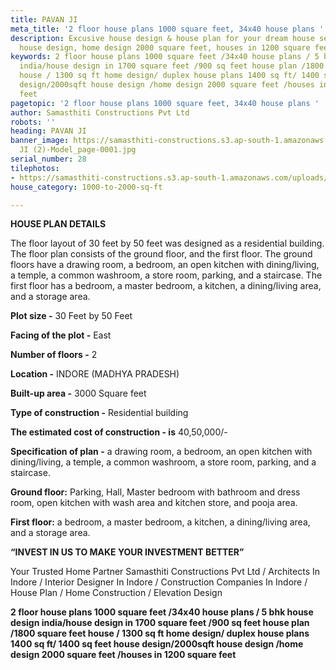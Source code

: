 ```yaml
---
title: PAVAN JI
meta_title: '2 floor house plans 1000 square feet, 34x40 house plans '
description: Excusive house design & house plan for your dream house seeker. 2000sqft
  house design, home design 2000 square feet, houses in 1200 square feet.
keywords: 2 floor house plans 1000 square feet /34x40 house plans / 5 bhk house design
  india/house design in 1700 square feet /900 sq feet house plan /1800 square feet
  house / 1300 sq ft home design/ duplex house plans 1400 sq ft/ 1400 sq feet house
  design/2000sqft house design /home design 2000 square feet /houses in 1200 square
  feet
pagetopic: '2 floor house plans 1000 square feet, 34x40 house plans '
author: Samasthiti Constructions Pvt Ltd
robots: ''
heading: PAVAN JI
banner_image: https://samasthiti-constructions.s3.ap-south-1.amazonaws.com/uploads/PAWAN
  JI (2)-Model_page-0001.jpg
serial_number: 28
tilephotos:
- https://samasthiti-constructions.s3.ap-south-1.amazonaws.com/uploads/PAWAN JI (2)-Model_page-0001.jpg
house_category: 1000-to-2000-sq-ft

---
```

**HOUSE PLAN DETAILS**

The floor layout of 30 feet by 50 feet was designed as a residential building. The floor plan consists of the ground floor, and the first floor. The ground floors have a drawing room, a bedroom, an open kitchen with dining/living, a temple, a common washroom, a store room, parking, and a staircase. The first floor has a bedroom, a master bedroom, a kitchen, a dining/living area, and a storage area.

**Plot size -** 30 Feet by 50 Feet

**Facing of the plot -** East

**Number of floors -** 2

**Location -** INDORE (MADHYA PRADESH)

**Built-up area -** 3000 Square feet

**Type of construction -** Residential building

**The estimated cost of construction - is** 40,50,000/-

**Specification of plan -** a drawing room, a bedroom, an open kitchen with dining/living, a temple, a common washroom, a store room, parking, and a staircase.

**Ground floor:** Parking, Hall, Master bedroom with bathroom and dress room, open kitchen with wash area and kitchen store, and pooja area.

**First floor:** a bedroom, a master bedroom, a kitchen, a dining/living area, and a storage area.

**“INVEST IN US TO MAKE YOUR INVESTMENT BETTER”**

Your Trusted Home Partner Samasthiti Constructions Pvt Ltd / Architects In Indore / Interior Designer In Indore / Construction Companies In Indore / House Plan / Home Construction / Elevation Design

**2 floor house plans 1000 square feet /34x40 house plans / 5 bhk house design india/house design in 1700 square feet /900 sq feet house plan /1800 square feet house / 1300 sq ft home design/ duplex house plans 1400 sq ft/ 1400 sq feet house design/2000sqft house design /home design 2000 square feet /houses in 1200 square feet**